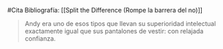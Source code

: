 #Cita
Bibliografía: [[Split the Difference (Rompe la barrera del no)]]

> Andy era uno de esos tipos que llevan su superioridad intelectual exactamente igual que sus pantalones de vestir: con relajada confianza.